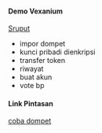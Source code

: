 #### Demo Vexanium

[Sruput](https://jajanjawa.github.io/wvex/)

- impor dompet
- kunci pribadi dienkripsi 
- transfer token
- riwayat
- buat akun
- vote bp

#### Link Pintasan

[coba dompet](https://jajanjawa.github.io/wvex/dompet.html?to=wedangkopimu&amount=9&memo=percobaan)
